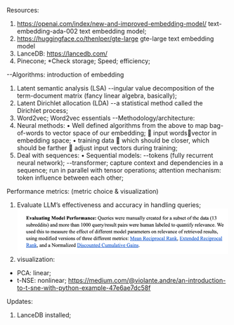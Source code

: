 Resources:
1.	https://openai.com/index/new-and-improved-embedding-model/
text-embedding-ada-002 text embedding model;
2.	https://huggingface.co/thenlper/gte-large
gte-large text embedding model
3.	LanceDB: https://lancedb.com/ 
4.	Pinecone;
*Check storage;
Speed; efficiency;

--Algorithms: introduction of embedding
1.	Latent semantic analysis (LSA) --ingular value decomposition of the term-document matrix (fancy linear algebra, basically);
2.	 Latent Dirichlet allocation (LDA) --a statistical method called the Dirichlet process;
3.	Word2vec; Word2vec essentials
--Methodology/architecture: 
1.	Neural methods:
•	Well defined algorithms from the above to map bag-of-words to vector space of our embedding;
	input wordsvector in embedding space;
•	training data  which should be closer, which should be farther  adjust input vectors during training;
2.	Deal with sequences:
•	Sequential models: 
--tokens (fully recurrent neural network);
--transformer; capture context and dependencies in a sequence; run in parallel with tensor operations; attention mechanism: token influence between each other;




Performance metrics: (metric choice & visualization)
1.	Evaluate LLM’s effectiveness and accuracy in handling queries;
![past project metric example](image.png)
2. visualization:
* PCA: linear;
* t-NSE: nonlinear;
https://medium.com/@violante.andre/an-introduction-to-t-sne-with-python-example-47e6ae7dc58f 

Updates:
1.	LanceDB installed;
